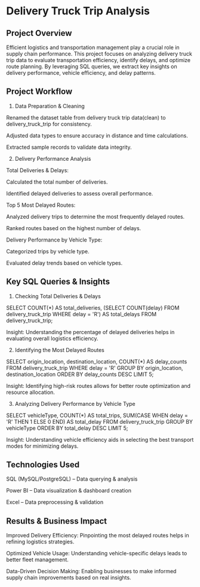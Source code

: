 # Delivery Truck Trip Analysis

## Project Overview

Efficient logistics and transportation management play a crucial role in supply chain performance. This project focuses on analyzing delivery truck trip data to evaluate transportation efficiency, identify delays, and optimize route planning. By leveraging SQL queries, we extract key insights on delivery performance, vehicle efficiency, and delay patterns.

## Project Workflow

1. Data Preparation & Cleaning

Renamed the dataset table from delivery truck trip data(clean) to delivery_truck_trip for consistency.

Adjusted data types to ensure accuracy in distance and time calculations.

Extracted sample records to validate data integrity.

2. Delivery Performance Analysis

Total Deliveries & Delays:

Calculated the total number of deliveries.

Identified delayed deliveries to assess overall performance.

Top 5 Most Delayed Routes:

Analyzed delivery trips to determine the most frequently delayed routes.

Ranked routes based on the highest number of delays.

Delivery Performance by Vehicle Type:

Categorized trips by vehicle type.

Evaluated delay trends based on vehicle types.

## Key SQL Queries & Insights

1. Checking Total Deliveries & Delays

SELECT COUNT(*) AS total_deliveries,
       (SELECT COUNT(delay) FROM delivery_truck_trip WHERE delay = 'R') AS total_delays
FROM delivery_truck_trip;

Insight: Understanding the percentage of delayed deliveries helps in evaluating overall logistics efficiency.


2. Identifying the Most Delayed Routes

SELECT origin_location, destination_location, COUNT(*) AS delay_counts
FROM delivery_truck_trip
WHERE delay = 'R'
GROUP BY origin_location, destination_location
ORDER BY delay_counts DESC
LIMIT 5;

Insight: Identifying high-risk routes allows for better route optimization and resource allocation.

3. Analyzing Delivery Performance by Vehicle Type

SELECT vehicleType, COUNT(*) AS total_trips,
       SUM(CASE WHEN delay = 'R' THEN 1 ELSE 0 END) AS total_delay
FROM delivery_truck_trip
GROUP BY vehicleType
ORDER BY total_delay DESC
LIMIT 5;

Insight: Understanding vehicle efficiency aids in selecting the best transport modes for minimizing delays.

## Technologies Used

SQL (MySQL/PostgreSQL) – Data querying & analysis

Power BI  – Data visualization & dashboard creation

Excel – Data preprocessing & validation

## Results & Business Impact

Improved Delivery Efficiency: Pinpointing the most delayed routes helps in refining logistics strategies.

Optimized Vehicle Usage: Understanding vehicle-specific delays leads to better fleet management.

Data-Driven Decision Making: Enabling businesses to make informed supply chain improvements based on real insights.

